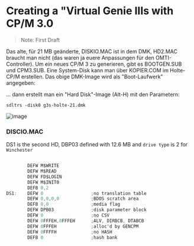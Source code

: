# Creating a "Virtual Genie IIIs with CP/M 3.0 #

> Note: First Draft

Das alte, für 21 MB geänderte, DISKIO.MAC ist in dem DMK, HD2.MAC braucht man nicht (das waren ja euere Anpassungen für den OMTI-Controller). Um ein neues CP/M 3 zu generieren, gibt es BOOTGEN.SUB und CPM3.SUB. Eine System-Disk kann man über KOPIER.COM im Holte-CP/M erstellen. Das obige DMK-Image wird als "Boot-Laufwerk" angegeben:

... dann erstellt man ein "Hard Disk"-Image (Alt-H) mit den Parametern:

``` consol
sdltrs -disk0 g3s-holte-21.dmk
```

![image](https://user-images.githubusercontent.com/55332675/219958640-1cf13e8e-c9d4-4292-b11b-0bffc0cffedc.png)


### DISCIO.MAC

DS1 is the second HD, DBP03 defined with 12.6 MB and `drive type` is 2 for `Winchester`

``` as

        DEFW M$WRITE
        DEFW M$READ
        DEFW FD$LOGIN
        DEFW M$INIT0
        DEFB 0,2
DS1:    DEFW 0                  ;no translation table
        DEFW 0,0,0,0            ;BDOS scratch area
        DEFB 0,0                ;media flag
        DEFW DPB03              ;disk parameter block
        DEFW 0                  ;no CSV
        DEFW 0FFFEH,0FFFEH      ;ALV, DIRBCB, DTABCB
        DEFW 0FFFEH             ;alloc'd by GENCPM
        DEFW 0FFFFH             ;no HASH
        DEFB 0                  ;hash bank
```

